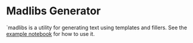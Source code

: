 # Madlibs Generator

`madlibs is a utility for generating text using templates and fillers. See the 
[example notebook](<notebooks/Usage and examples.ipynb>) for how to use it.
